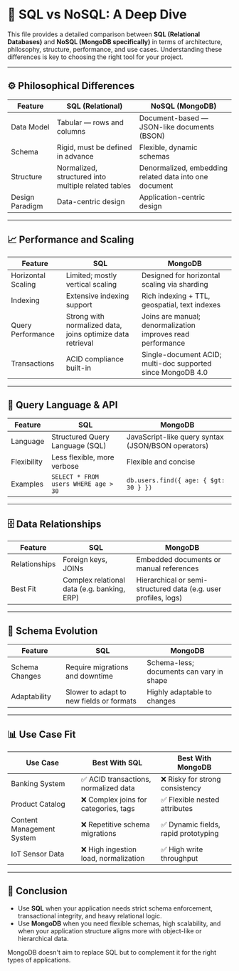 # 🧮 SQL vs NoSQL: A Deep Dive

This file provides a detailed comparison between **SQL (Relational Databases)** and **NoSQL (MongoDB specifically)** in terms of architecture, philosophy, structure, performance, and use cases. Understanding these differences is key to choosing the right tool for your project.

---

## ⚙️ Philosophical Differences

| Feature         | SQL (Relational)                                    | NoSQL (MongoDB)                                        |
| --------------- | --------------------------------------------------- | ------------------------------------------------------ |
| Data Model      | Tabular — rows and columns                          | Document-based — JSON-like documents (BSON)            |
| Schema          | Rigid, must be defined in advance                   | Flexible, dynamic schemas                              |
| Structure       | Normalized, structured into multiple related tables | Denormalized, embedding related data into one document |
| Design Paradigm | Data-centric design                                 | Application-centric design                             |

---

## 📈 Performance and Scaling

| Feature            | SQL                                                        | MongoDB                                                     |
| ------------------ | ---------------------------------------------------------- | ----------------------------------------------------------- |
| Horizontal Scaling | Limited; mostly vertical scaling                           | Designed for horizontal scaling via sharding                |
| Indexing           | Extensive indexing support                                 | Rich indexing + TTL, geospatial, text indexes               |
| Query Performance  | Strong with normalized data, joins optimize data retrieval | Joins are manual; denormalization improves read performance |
| Transactions       | ACID compliance built-in                                   | Single-document ACID; multi-doc supported since MongoDB 4.0 |

---

## 🧪 Query Language & API

| Feature     | SQL                                  | MongoDB                                            |
| ----------- | ------------------------------------ | -------------------------------------------------- |
| Language    | Structured Query Language (SQL)      | JavaScript-like query syntax (JSON/BSON operators) |
| Flexibility | Less flexible, more verbose          | Flexible and concise                               |
| Examples    | `SELECT * FROM users WHERE age > 30` | `db.users.find({ age: { $gt: 30 } })`              |

---

## 🗄️ Data Relationships

| Feature       | SQL                                         | MongoDB                                                         |
| ------------- | ------------------------------------------- | --------------------------------------------------------------- |
| Relationships | Foreign keys, JOINs                         | Embedded documents or manual references                         |
| Best Fit      | Complex relational data (e.g. banking, ERP) | Hierarchical or semi-structured data (e.g. user profiles, logs) |

---

## 🧠 Schema Evolution

| Feature        | SQL                                      | MongoDB                                  |
| -------------- | ---------------------------------------- | ---------------------------------------- |
| Schema Changes | Require migrations and downtime          | Schema-less; documents can vary in shape |
| Adaptability   | Slower to adapt to new fields or formats | Highly adaptable to changes              |

---

## 📊 Use Case Fit

| Use Case                  | Best With SQL                         | Best With MongoDB                    |
| ------------------------- | ------------------------------------- | ------------------------------------ |
| Banking System            | ✅ ACID transactions, normalized data | ❌ Risky for strong consistency      |
| Product Catalog           | ❌ Complex joins for categories, tags | ✅ Flexible nested attributes        |
| Content Management System | ❌ Repetitive schema migrations       | ✅ Dynamic fields, rapid prototyping |
| IoT Sensor Data           | ❌ High ingestion load, normalization | ✅ High write throughput             |

---

## 🧭 Conclusion

- Use **SQL** when your application needs strict schema enforcement, transactional integrity, and heavy relational logic.
- Use **MongoDB** when you need flexible schemas, high scalability, and when your application structure aligns more with object-like or hierarchical data.

MongoDB doesn't aim to replace SQL but to complement it for the right types of applications.
